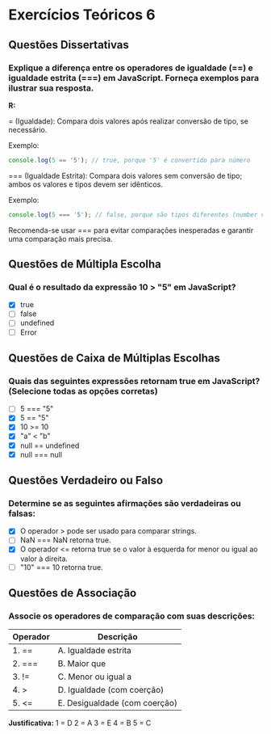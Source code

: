 # Exercícios Teóricos 6

## Questões Dissertativas

### Explique a diferença entre os operadores de igualdade (==) e igualdade estrita (===) em JavaScript. Forneça exemplos para ilustrar sua resposta.

**R:**

= (Igualdade): Compara dois valores após realizar conversão de tipo, se necessário. 

Exemplo:
```javascript
console.log(5 == '5'); // true, porque '5' é convertido para número
```

=== (Igualdade Estrita): Compara dois valores sem conversão de tipo; ambos os valores e tipos devem ser idênticos. 

Exemplo:
```javascript
console.log(5 === '5'); // false, porque são tipos diferentes (number vs string)
```

Recomenda-se usar === para evitar comparações inesperadas e garantir uma comparação mais precisa.

## Questões de Múltipla Escolha

### Qual é o resultado da expressão 10 > "5" em JavaScript?

- [x] true
- [ ] false
- [ ] undefined
- [ ] Error

## Questões de Caixa de Múltiplas Escolhas

### Quais das seguintes expressões retornam true em JavaScript? (Selecione todas as opções corretas)

- [ ] 5 === "5"
- [x] 5 == "5"
- [x] 10 >= 10
- [x] "a" < "b"
- [x] null == undefined
- [x] null === null

## Questões Verdadeiro ou Falso

### Determine se as seguintes afirmações são verdadeiras ou falsas:

- [x] O operador > pode ser usado para comparar strings.
- [ ] NaN === NaN retorna true.
- [x] O operador <= retorna true se o valor à esquerda for menor ou igual ao valor à direita.
- [ ] "10" === 10 retorna true.

## Questões de Associação

### Associe os operadores de comparação com suas descrições:

| Operador | Descrição |
|----------|-----------|
| 1. ==    | A. Igualdade estrita |
| 2. ===   | B. Maior que |
| 3. !=    | C. Menor ou igual a |
| 4. >     | D. Igualdade (com coerção) |
| 5. <=    | E. Desigualdade (com coerção) |

**Justificativa:**
1 = D
2 = A
3 = E
4 = B
5 = C
